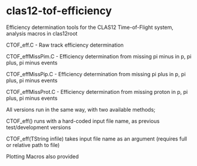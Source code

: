 # clas12-tof-efficiency
Efficiency determination tools for the CLAS12 Time-of-Flight system, analysis macros in clas12root

CTOF_eff.C - Raw track efficiency determination

CTOF_effMissPim.C - Efficiency determination from missing pi minus in p, pi plus, pi minus events

CTOF_effMissPip.C - Efficiency determination from missing pi plus in p, pi plus, pi minus events

CTOF_effMissProt.C - Efficiency determination from missing proton in p, pi plus, pi minus events

All versions run in the same way, with two available methods;

CTOF_eff() runs with a hard-coded input file name, as previous test/development versions

CTOF_eff(TString infile) takes input file name as an argument (requires full or relative path to file)

Plotting Macros also provided
